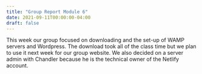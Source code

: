 ```yaml
---
title: "Group Report Module 6"
date: 2021-09-11T00:00:00-04:00
draft: false
---
```


This week our group focused on downloading and the set-up of WAMP servers and Wordpress. The download took all of the class time but we plan to use it next week for our group website. We also decided on a server admin with Chandler because he is the technical owner of the Netlify account. 
